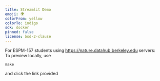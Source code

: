 ```yaml
---
title: Streamlit Demo
emoji: 🌍
colorFrom: yellow
colorTo: indigo
sdk: docker
pinned: false
license: bsd-2-clause
---
```


For ESPM-157 students using <https://nature.datahub.berkeley.edu> servers: 
To preview locally, use

```
make
```

and click the link provided

